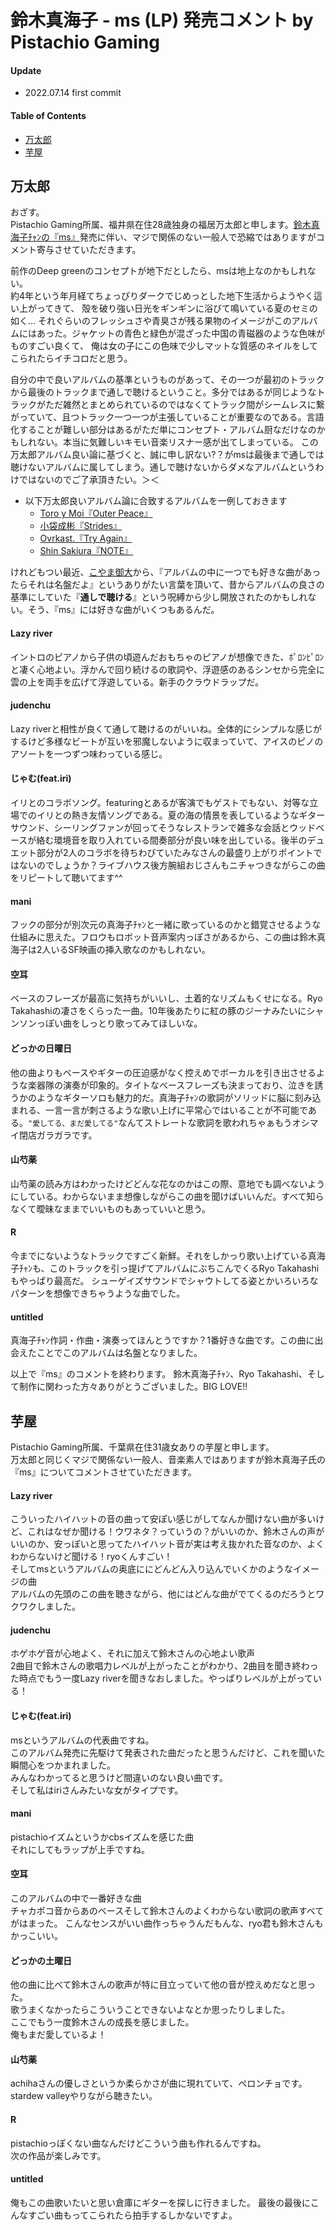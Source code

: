 # 鈴木真海子 - ms (LP) 発売コメント by Pistachio Gaming

#### Update

- 2022.07.14 first commit

#### Table of Contents

- [万太郎](#万太郎)
- [芋屋](#芋屋)

## 万太郎

おざす。  
Pistachio Gaming所属、福井県在住28歳独身の福居万太郎と申します。[鈴木真海子ﾁｬﾝの『ms』](https://store.wmg.jp/products/2634)発売に伴い、マジで関係のない一般人で恐縮ではありますがコメント寄与させていただきます。

前作のDeep greenのコンセプトが地下だとしたら、msは地上なのかもしれない。  
約4年という年月経てちょっぴりダークでじめっとした地下生活からようやく這い上がってきて、 殻を破り強い日光をギンギンに浴びて鳴いている夏のセミの如く...
それぐらいのフレッシュさや青臭さが残る果物のイメージがこのアルバムにはあった。ジャケットの青色と緑色が混ざった中国の青磁器のような色味がものすごい良くて、
俺は女の子にこの色味で少しマットな質感のネイルをしてこられたらイチコロだと思う。

自分の中で良いアルバムの基準というものがあって、その一つが最初のトラックから最後のトラックまで通しで聴けるということ。多分ではあるが同じようなトラックがただ雑然とまとめられているのではなくてトラック間がシームレスに繋がっていて、且つトラック一つ一つが主張していることが重要なのである。言語化することが難しい部分はあるがただ単にコンセプト・アルバム厨なだけなのかもしれない。本当に気難しいキモい音楽リスナー感が出てしまっている。
この万太郎アルバム良い論に基づくと、誠に申し訳ない?？がmsは最後まで通しでは聴けないアルバムに属してしまう。通しで聴けないからダメなアルバムというわけではないのでご了承頂きたい。＞＜  

- 以下万太郎良いアルバム論に合致するアルバムを一例しておきます
  - [Toro y Moi『Outer Peace』](https://open.spotify.com/album/3KkxbmbkRvxghNwGwQRZcj?si=2Ab7X4gBRFCwYbCExgYZPA)
  - [小袋成彬『Strides』](https://open.spotify.com/album/1gJDOfgiYameDIECD2rQUr?si=nsAsZPgMTLKcg_Usa-Rw_w)
  - [Ovrkast.『Try Again』](https://open.spotify.com/album/0A7bF8ok3Ych1pFMu7HPNA?si=TvQev76NTxi6xkJC9KDlPw)
  - [Shin Sakiura『NOTE』](https://open.spotify.com/album/2h5PLCIWEYt2VJARv8OvYa?si=7W9ZQEgaQFKJqQEqYrvZBQ)  

けれどもつい最近、[こやま御大](https://twitter.com/quojama)から、『アルバムの中に一つでも好きな曲があったらそれは名盤だよ』というありがたい言葉を頂いて、昔からアルバムの良さの基準にしていた『**通しで聴ける**』という呪縛から少し開放されたのかもしれない。そう、『ms』には好きな曲がいくつもあるんだ。

#### Lazy river

イントロのピアノから子供の頃遊んだおもちゃのピアノが想像できた、ﾎﾟﾛﾝﾋﾟﾛﾝと凄く心地よい。浮かんで回り続けるの歌詞や、浮遊感のあるシンセから完全に雲の上を両手を広げて浮遊している。新手のクラウドラップだ。

#### judenchu

Lazy riverと相性が良くて通して聴けるのがいいね。全体的にシンプルな感じがするけど多様なビートが互いを邪魔しないように収まっていて、アイスのピノのアソートを一つずつ味わっている感じ。

#### じゃむ(feat.iri)

イリとのコラボソング。featuringとあるが客演でもゲストでもない、対等な立場でのイリとの熱き友情ソングである。夏の海の情景を表しているようなギターサウンド、シーリングファンが回ってそうなレストランで雑多な会話とウッドベースが絡む環境音を取り入れている間奏部分が良い味を出している。後半のデュエット部分が2人のコラボを待ちわびていたみなさんの最盛り上がりポイントではないのでしょうか？ライブハウス後方腕組おじさんもニチャつきながらこの曲をリピートして聴いてます^^

#### mani

フックの部分が別次元の真海子ﾁｬﾝと一緒に歌っているのかと錯覚させるような仕組みに思えた。フロウもロボット音声案内っぽさがあるから、この曲は鈴木真海子は2人いるSF映画の挿入歌なのかもしれない。

#### 空耳

ベースのフレーズが最高に気持ちがいいし、土着的なリズムもくせになる。Ryo Takahashiの凄さをくらった一曲。10年後あたりに紅の豚のジーナみたいにシャンソンっぽい曲をしっとり歌ってみてほしいな。

#### どっかの日曜日

他の曲よりもベースやギターの圧迫感がなく控えめでボーカルを引き出させるような楽器隊の演奏が印象的。タイトなベースフレーズも決まっており、泣きを誘うかのようなギターソロも魅力的だ。真海子ﾁｬﾝの歌詞がソリッドに脳に刻み込まれる、一言一言が刺さるような歌い上げに平常心ではいることが不可能である。`"愛してる、まだ愛してる"`なんてストレートな歌詞を歌われちゃぁもうオシマイ閉店ガラガラです。

#### 山芍薬

山芍薬の読み方はわかったけどどんな花なのかはこの際、意地でも調べないようにしている。わからないまま想像しながらこの曲を聞けばいいんだ。すべて知らなくて曖昧なままでいいものもあっていいと思う。

#### R

今までにないようなトラックですごく新鮮。それをしかっり歌い上げている真海子ﾁｬﾝも、このトラックを引っ提げてアルバムにぶちこんでくるRyo Takahashiもやっぱり最高だ。
シューゲイズサウンドでシャウトしてる姿とかいろいろなパターンを想像できちゃうような曲でした。

#### untitled

真海子ﾁｬﾝ作詞・作曲・演奏ってほんとうですか？1番好きな曲です。この曲に出会えたことでこのアルバムは名盤となりました。

以上で『ms』のコメントを終わります。
鈴木真海子ﾁｬﾝ、Ryo Takahashi、そして制作に関わった方々ありがとうございました。BIG LOVE!!


## 芋屋

Pistachio Gaming所属、千葉県在住31歳女ありの芋屋と申します。  
万太郎と同じくマジで関係ない一般人、音楽素人ではありますが鈴木真海子氏の『ms』についてコメントさせていただきます。

#### Lazy river

こういったハイハットの音の曲って安ぽい感じがしてなんか聞けない曲が多いけど、これはなぜか聞ける！ウワネタ？っていうの？がいいのか、鈴木さんの声がいいのか、安っぽいと思ってたハイハット音が実は考え抜かれた音なのか、よくわからないけど聞ける！ryoくんすごい！  
そしてmsというアルバムの奥底ににどんどん入り込んでいくかのようなイメージの曲  
アルバムの先頭のこの曲を聴きながら、他にはどんな曲がでてくるのだろうとワクワクしました。  

#### judenchu

ホゲホゲ音が心地よく、それに加えて鈴木さんの心地よい歌声  
2曲目で鈴木さんの歌唱力レベルが上がったことがわかり、2曲目を聞き終わった時点でもう一度Lazy riverを聞きなおしました。やっぱりレベルが上がっている！

#### じゃむ(feat.iri)

msというアルバムの代表曲ですね。  
このアルバム発売に先駆けて発表された曲だったと思うんだけど、これを聞いた瞬間心をつかまれました。  
みんなわかってると思うけど間違いのない良い曲です。  
そして私はiriさんみたいな女がタイプです。

#### mani

pistachioイズムというかcbsイズムを感じた曲  
それにしてもラップが上手ですね。

#### 空耳

このアルバムの中で一番好きな曲  
チャカポコ音からあのベースそして鈴木さんのよくわからない歌詞の歌声すべてがはまった。
こんなセンスがいい曲作っちゃうんだもんな、ryo君も鈴木さんもかっこいい。

#### どっかの土曜日

他の曲に比べて鈴木さんの歌声が特に目立っていて他の音が控えめだなと思った。  
歌うまくなかったらこういうことできないよなとか思ったりしました。  
ここでもう一度鈴木さんの成長を感じました。  
俺もまだ愛しているよ！

#### 山芍薬

achihaさんの優しさというか柔らかさが曲に現れていて、ペロンチョです。  
stardew valleyやりながら聴きたい。

#### R

pistachioっぽくない曲なんだけどこういう曲も作れるんですね。  
次の作品が楽しみです。  

#### untitled

俺もこの曲歌いたいと思い倉庫にギターを探しに行きました。
最後の最後にこんなすごい曲もってこられたら拍手するしかないですよ。
